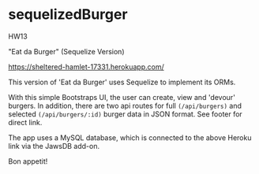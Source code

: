 # sequelizedBurger
HW13

"Eat da Burger" (Sequelize Version)

https://sheltered-hamlet-17331.herokuapp.com/

This version of 'Eat da Burger' uses Sequelize to implement its ORMs.

With this simple Bootstraps UI, the user can create, view and 'devour' burgers.
In addition, there are two api routes for full `(/api/burgers)` and selected
`(/api/burgers/:id)` burger data in JSON format. See footer for direct link.

The app uses a MySQL database, which is connected to the above Heroku link via
the JawsDB add-on.

Bon appetit!
